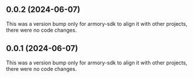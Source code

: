 ## 0.0.2 (2024-06-07)

This was a version bump only for armory-sdk to align it with other projects, there were no code changes.

## 0.0.1 (2024-06-07)

This was a version bump only for armory-sdk to align it with other projects, there were no code changes.